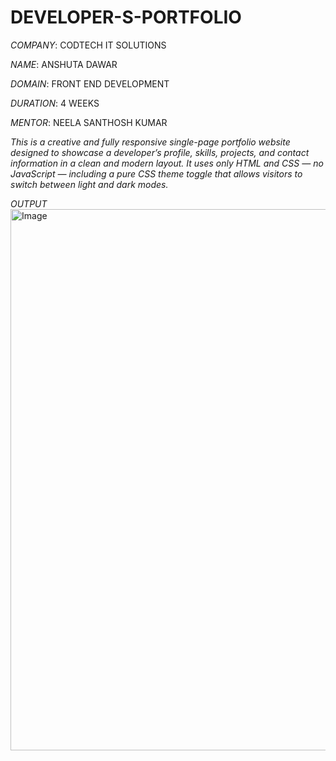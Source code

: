 # DEVELOPER-S-PORTFOLIO

*COMPANY*: CODTECH IT SOLUTIONS

*NAME*: ANSHUTA DAWAR

*DOMAIN*: FRONT END DEVELOPMENT

*DURATION*: 4 WEEKS

*MENTOR*: NEELA SANTHOSH KUMAR

*This is a creative and fully responsive single-page portfolio website designed to showcase a developer’s profile, skills, projects, and contact information in a clean and modern layout. It uses only HTML and CSS — no JavaScript — including a pure CSS theme toggle that allows visitors to switch between light and dark modes.*

*OUTPUT*
<img width="1919" height="866" alt="Image" src="https://github.com/user-attachments/assets/ae52e2a6-74ba-496b-b001-dfeead3b726a" />
